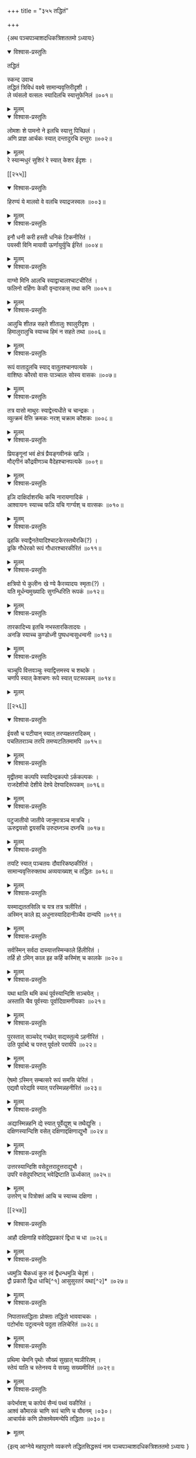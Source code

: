 +++
title = "३५५ तद्धितं"

+++

\{अथ पञ्चपञ्चाशदधिकत्रिशततमो ऽध्यायः\}


<details open><summary>विश्वास-प्रस्तुतिः</summary>

तद्धितं  
    
स्कन्द उवाच  
तद्धितं त्रिविधं वक्ष्ये सामान्यवृत्तिरीदृशी   ।  
ले व्यंसलो वत्सलः स्यादिलचि स्यात्तुफेनिलं ॥००१॥
</details>

<details><summary>मूलम्</summary>

तद्धितं  
    
स्कन्द उवाच  
तद्धितं त्रिविधं वक्ष्ये सामान्यवृत्तिरीदृशी   ।  
ले व्यंसलो वत्सलः स्यादिलचि स्यात्तुफेनिलं ॥००१॥
</details>  

<details open><summary>विश्वास-प्रस्तुतिः</summary>

लोमशः शे पामनो ने इलचि स्यात्तु पिच्छिलं ।  
अणि प्राज्ञ आर्चकः स्यात् दन्तादुरचि दन्तुरः ॥००२॥
</details>

<details><summary>मूलम्</summary>

लोमशः शे पामनो ने इलचि स्यात्तु पिच्छिलं ।  
अणि प्राज्ञ आर्चकः स्यात् दन्तादुरचि दन्तुरः ॥००२॥
</details>  
रे स्यान्मधुरं सुशिरं रे स्यात् केशर ईदृशः   ।  

[[२५५]]
    

<details open><summary>विश्वास-प्रस्तुतिः</summary>

हिरण्यं ये मालवो वे वलचि स्याद्रजस्वलः ॥००३॥
</details>

<details><summary>मूलम्</summary>

हिरण्यं ये मालवो वे वलचि स्याद्रजस्वलः ॥००३॥
</details>  

<details open><summary>विश्वास-प्रस्तुतिः</summary>

इनौ धनी करी हस्ती धनिकं टिकनीरितं ।  
पयस्वी विनि मायावी ऊर्णायुर्युचि ईरितं ॥००४॥
</details>

<details><summary>मूलम्</summary>

इनौ धनी करी हस्ती धनिकं टिकनीरितं ।  
पयस्वी विनि मायावी ऊर्णायुर्युचि ईरितं ॥००४॥
</details>  

<details open><summary>विश्वास-प्रस्तुतिः</summary>

वाग्मो मिनि आलचि स्याद्वाचालश्चाटचीरितं ।  
फलिनो वर्हिणः केकी वृन्दारकस् तथा कनि ॥००५॥
</details>

<details><summary>मूलम्</summary>

वाग्मो मिनि आलचि स्याद्वाचालश्चाटचीरितं ।  
फलिनो वर्हिणः केकी वृन्दारकस् तथा कनि ॥००५॥
</details>  

<details open><summary>विश्वास-प्रस्तुतिः</summary>

आलुचि शीतन्न सहते शीतालुः श्वालुरीदृशः   ।  
हिमालुरालुचि स्याच्च हिमं न सहते तथा ॥००६॥
</details>

<details><summary>मूलम्</summary>

आलुचि शीतन्न सहते शीतालुः श्वालुरीदृशः   ।  
हिमालुरालुचि स्याच्च हिमं न सहते तथा ॥००६॥
</details>  

<details open><summary>विश्वास-प्रस्तुतिः</summary>

रूपं वातादुलचि स्याद् वातुलश्चानपत्यके ।  
वाशिष्ठः कौरवो वासः पाञ्चालः सोस्य वासकः   ॥००७॥
</details>

<details><summary>मूलम्</summary>

रूपं वातादुलचि स्याद् वातुलश्चानपत्यके ।  
वाशिष्ठः कौरवो वासः पाञ्चालः सोस्य वासकः   ॥००७॥
</details>  

<details open><summary>विश्वास-प्रस्तुतिः</summary>

तत्र वासो माथुरः स्याद्वेत्त्यधीते च चान्द्रकः   ।  
व्युत्क्रमं वेत्ति क्रमकः नरश् चक्राम कौशकः   ॥००८॥
</details>

<details><summary>मूलम्</summary>

तत्र वासो माथुरः स्याद्वेत्त्यधीते च चान्द्रकः   ।  
व्युत्क्रमं वेत्ति क्रमकः नरश् चक्राम कौशकः   ॥००८॥
</details>  

<details open><summary>विश्वास-प्रस्तुतिः</summary>

प्रियङ्गूनां भवं क्षेत्रं प्रैयङ्गवीनकं खञि   ।  
मौद्गीनं कौद्रवीणञ्च वैदेहश्चानपत्यके ॥००९॥
</details>

<details><summary>मूलम्</summary>

प्रियङ्गूनां भवं क्षेत्रं प्रैयङ्गवीनकं खञि   ।  
मौद्गीनं कौद्रवीणञ्च वैदेहश्चानपत्यके ॥००९॥
</details>  

<details open><summary>विश्वास-प्रस्तुतिः</summary>

इञि दाक्षिर्दाशरथिः कचि नारायणादिकं ।  
आश्वायनः स्याच्च फञि यचि गार्ग्यश् च वात्सकः   ॥०१०॥
</details>

<details><summary>मूलम्</summary>

इञि दाक्षिर्दाशरथिः कचि नारायणादिकं ।  
आश्वायनः स्याच्च फञि यचि गार्ग्यश् च वात्सकः   ॥०१०॥
</details>  

<details open><summary>विश्वास-प्रस्तुतिः</summary>

ढ्हकि स्याद्वैनतेयादिश्चाटकेरस्तथैरकि(?) ।  
ढ्रकि गौधेरको रूपं गौधारश्चारकीरितं ॥०११॥
</details>

<details><summary>मूलम्</summary>

ढ्हकि स्याद्वैनतेयादिश्चाटकेरस्तथैरकि(?) ।  
ढ्रकि गौधेरको रूपं गौधारश्चारकीरितं ॥०११॥
</details>  

<details open><summary>विश्वास-प्रस्तुतिः</summary>

क्षत्रियो घे कुलीनः खे ण्ये कैरव्यादयः स्मृताः(?)   ।  
यति मूर्धन्यमुख्यादिः सुगन्धिरिति रूपकं ॥०१२॥
</details>

<details><summary>मूलम्</summary>

क्षत्रियो घे कुलीनः खे ण्ये कैरव्यादयः स्मृताः(?)   ।  
यति मूर्धन्यमुख्यादिः सुगन्धिरिति रूपकं ॥०१२॥
</details>  

<details open><summary>विश्वास-प्रस्तुतिः</summary>

तारकादिभ्य इतचि नभस्तारकितादयः ।  
अनङि स्याच्च कुण्डोध्नी पुष्पधन्वसुधन्वनी   ॥०१३॥
</details>

<details><summary>मूलम्</summary>

तारकादिभ्य इतचि नभस्तारकितादयः ।  
अनङि स्याच्च कुण्डोध्नी पुष्पधन्वसुधन्वनी   ॥०१३॥
</details>  

<details open><summary>विश्वास-प्रस्तुतिः</summary>

चञ्चुपि वित्तवञ्चुः स्याद्वित्तमस्य च शब्दके ।  
चणपि स्यात् केशचणः रूपे स्यात् पटरूपकम् ॥०१४॥
</details>

<details><summary>मूलम्</summary>

चञ्चुपि वित्तवञ्चुः स्याद्वित्तमस्य च शब्दके ।  
चणपि स्यात् केशचणः रूपे स्यात् पटरूपकम् ॥०१४॥
</details>  

[[२५६]]
    

<details open><summary>विश्वास-प्रस्तुतिः</summary>

ईयसौ च पटीयान् स्यात् तरप्यक्षतरादिकम् ।  
पचतितराञ्च तरपि तमप्यटतितमामपि ॥०१५॥
</details>

<details><summary>मूलम्</summary>

ईयसौ च पटीयान् स्यात् तरप्यक्षतरादिकम् ।  
पचतितराञ्च तरपि तमप्यटतितमामपि ॥०१५॥
</details>  

<details open><summary>विश्वास-प्रस्तुतिः</summary>

मृद्वीतमा कल्पपि स्यादिन्द्रकल्पो ऽर्ककल्पकः ।  
राजदेशीयो देशीये देश्ये देश्यादिरूपकम् ॥०१६॥
</details>

<details><summary>मूलम्</summary>

मृद्वीतमा कल्पपि स्यादिन्द्रकल्पो ऽर्ककल्पकः ।  
राजदेशीयो देशीये देश्ये देश्यादिरूपकम् ॥०१६॥
</details>  

<details open><summary>विश्वास-प्रस्तुतिः</summary>

पटुजातीयो जातीये जानुमात्रञ्च मात्रचि ।  
ऊरुद्वयसो द्वयसचि उरुदघ्नञ्च दघ्नचि ॥०१७॥
</details>

<details><summary>मूलम्</summary>

पटुजातीयो जातीये जानुमात्रञ्च मात्रचि ।  
ऊरुद्वयसो द्वयसचि उरुदघ्नञ्च दघ्नचि ॥०१७॥
</details>  

<details open><summary>विश्वास-प्रस्तुतिः</summary>

तयटि स्यात् पञ्चतयः दौवारिकष्ठकीरितं ।  
सामान्यवृत्तिरुक्ताथ अव्ययाख्यश् च तद्धितः ॥०१८॥
</details>

<details><summary>मूलम्</summary>

तयटि स्यात् पञ्चतयः दौवारिकष्ठकीरितं ।  
सामान्यवृत्तिरुक्ताथ अव्ययाख्यश् च तद्धितः ॥०१८॥
</details>  

<details open><summary>विश्वास-प्रस्तुतिः</summary>

यस्माद्यततसिलि च यत्र तत्र त्रलीरितं ।  
अस्मिन् काले ह्य् अधुनास्यादिदानीञ्चैव दान्यपि ॥०१९॥
</details>

<details><summary>मूलम्</summary>

यस्माद्यततसिलि च यत्र तत्र त्रलीरितं ।  
अस्मिन् काले ह्य् अधुनास्यादिदानीञ्चैव दान्यपि ॥०१९॥
</details>  

<details open><summary>विश्वास-प्रस्तुतिः</summary>

सर्वस्मिन् सर्वदा दास्यात्तस्मिन्काले र्हिलीरितं ।  
तर्हि हो ऽमिन् काल इह कर्हि कस्मिंश् च कालके ॥०२०॥
</details>

<details><summary>मूलम्</summary>

सर्वस्मिन् सर्वदा दास्यात्तस्मिन्काले र्हिलीरितं ।  
तर्हि हो ऽमिन् काल इह कर्हि कस्मिंश् च कालके ॥०२०॥
</details>  

<details open><summary>विश्वास-प्रस्तुतिः</summary>

यथा थालि थमि कथं पूर्वस्यान्दिशि सञ्चयेत् ।  
अस्ताति चैव पूर्वस्याः पूर्वादिग्रामणीयकाः   ॥०२१॥
</details>

<details><summary>मूलम्</summary>

यथा थालि थमि कथं पूर्वस्यान्दिशि सञ्चयेत् ।  
अस्ताति चैव पूर्वस्याः पूर्वादिग्रामणीयकाः   ॥०२१॥
</details>  

<details open><summary>विश्वास-प्रस्तुतिः</summary>

पुरस्तात् सञ्चरेद् गच्छेत् सद्यस्तुल्ये ऽहनीरितं ।  
उति पूर्वाब्दे च परुत् पूर्वतरे परार्यपि ॥०२२॥
</details>

<details><summary>मूलम्</summary>

पुरस्तात् सञ्चरेद् गच्छेत् सद्यस्तुल्ये ऽहनीरितं ।  
उति पूर्वाब्दे च परुत् पूर्वतरे परार्यपि ॥०२२॥
</details>  

<details open><summary>विश्वास-प्रस्तुतिः</summary>

ऐषमो ऽस्मिन् सम्बत्सरे रूपं समसि चेरितं ।  
एद्यवौ परेद्यवि स्यात् परस्मिन्नहनीरितं ॥०२३॥
</details>

<details><summary>मूलम्</summary>

ऐषमो ऽस्मिन् सम्बत्सरे रूपं समसि चेरितं ।  
एद्यवौ परेद्यवि स्यात् परस्मिन्नहनीरितं ॥०२३॥
</details>  

<details open><summary>विश्वास-प्रस्तुतिः</summary>

अद्यास्मिन्नहनि द्ये स्यात् पूर्वेद्युश् च तथैद्युसि ।  
दक्षिणस्यान्दिशि वसेत् दक्षिणाद्दक्षिणाद्युभौ   ॥०२४॥
</details>

<details><summary>मूलम्</summary>

अद्यास्मिन्नहनि द्ये स्यात् पूर्वेद्युश् च तथैद्युसि ।  
दक्षिणस्यान्दिशि वसेत् दक्षिणाद्दक्षिणाद्युभौ   ॥०२४॥
</details>  

<details open><summary>विश्वास-प्रस्तुतिः</summary>

उत्तरस्यान्दिशि वसेदुत्तरादुत्तराद्युभौ ।  
उपरि वसेदुपरिष्टाद् भवेद्रिष्टाति ऊर्ध्वकात् ॥०२५॥
</details>

<details><summary>मूलम्</summary>

उत्तरस्यान्दिशि वसेदुत्तरादुत्तराद्युभौ ।  
उपरि वसेदुपरिष्टाद् भवेद्रिष्टाति ऊर्ध्वकात् ॥०२५॥
</details>  
उत्तरेण् च पित्रोक्तं आचि च स्याच्च दक्षिणा ।  

[[२५७]]
    

<details open><summary>विश्वास-प्रस्तुतिः</summary>

आहौ दक्षिणाहि वसेद्द्विप्रकारं द्विधा च धा ॥०२६॥
</details>

<details><summary>मूलम्</summary>

आहौ दक्षिणाहि वसेद्द्विप्रकारं द्विधा च धा ॥०२६॥
</details>  

<details open><summary>विश्वास-प्रस्तुतिः</summary>

ध्यमुञि चैकध्यं कुरु त्वं द्वैधन्धमुञि चेदृशं   ।  
द्वौ प्रकारौ द्विधा धाचि[^१] आसुसुरतरं यथा[^२]*   ॥०२७॥
</details>

<details><summary>मूलम्</summary>

ध्यमुञि चैकध्यं कुरु त्वं द्वैधन्धमुञि चेदृशं   ।  
द्वौ प्रकारौ द्विधा धाचि[^१] आसुसुरतरं यथा[^२]*   ॥०२७॥
</details>  

<details open><summary>विश्वास-प्रस्तुतिः</summary>

निपातास्तद्धिताः प्रोक्ताः तद्धितो भाववाचकः   ।  
पटोर्भावः पटुत्वन्त्वे पदुता तलिचेरितं ॥०२८॥
</details>

<details><summary>मूलम्</summary>

निपातास्तद्धिताः प्रोक्ताः तद्धितो भाववाचकः   ।  
पटोर्भावः पटुत्वन्त्वे पदुता तलिचेरितं ॥०२८॥
</details>  

<details open><summary>विश्वास-प्रस्तुतिः</summary>

प्रथिमा चेमनि पृथोः सौख्यं सुखात् ष्यञीरितम्   ।  
स्तेयं याति च स्तेनस्य ये सख्युः सख्यमीरितं ॥०२९॥
</details>

<details><summary>मूलम्</summary>

प्रथिमा चेमनि पृथोः सौख्यं सुखात् ष्यञीरितम्   ।  
स्तेयं याति च स्तेनस्य ये सख्युः सख्यमीरितं ॥०२९॥
</details>  

<details open><summary>विश्वास-प्रस्तुतिः</summary>

कपेर्भावश् च कापेयं सैन्यं पथ्यं यकीरितं   ।  
आश्वं कौमारकं चाणि रूपं चाणि च यौवनम्   ।०३०।  
आचार्यकं कणि प्रोक्तमेवमन्येपि तद्धिताः ॥०३०॥
</details>

<details><summary>मूलम्</summary>

कपेर्भावश् च कापेयं सैन्यं पथ्यं यकीरितं   ।  
आश्वं कौमारकं चाणि रूपं चाणि च यौवनम्   ।०३०।  
आचार्यकं कणि प्रोक्तमेवमन्येपि तद्धिताः ॥०३०॥
</details>

\{इत्य् आग्नेये महापुराणे व्यकरणे तद्धितसिद्धरूपं नाम पञ्चपञ्चाशदधिकत्रिशततमो ऽध्यायः  }
    